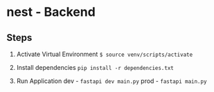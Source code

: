 # nest - Backend

## Steps 
1. Activate Virtual Environment
`$ source venv/scripts/activate`

2. Install dependencies
`pip install -r dependencies.txt`

3. Run Application
dev - `fastapi dev main.py`
prod - `fastapi main.py`